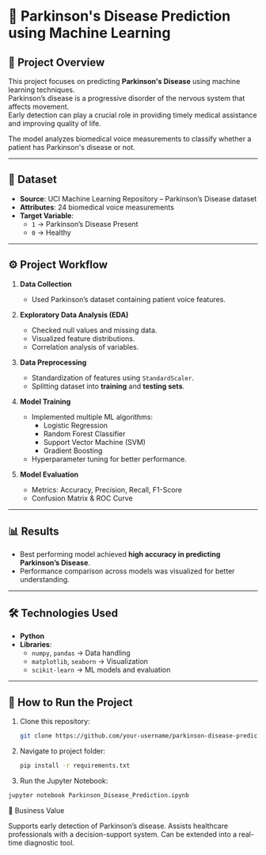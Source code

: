 # 🧠 Parkinson's Disease Prediction using Machine Learning

## 📌 Project Overview  
This project focuses on predicting **Parkinson's Disease** using machine learning techniques.  
Parkinson’s disease is a progressive disorder of the nervous system that affects movement.  
Early detection can play a crucial role in providing timely medical assistance and improving quality of life.  

The model analyzes biomedical voice measurements to classify whether a patient has Parkinson's disease or not.  

---

## 📂 Dataset  
- **Source**: UCI Machine Learning Repository – Parkinson’s Disease dataset  
- **Attributes**: 24 biomedical voice measurements  
- **Target Variable**:  
  - `1` → Parkinson’s Disease Present  
  - `0` → Healthy  

---

## ⚙️ Project Workflow  

1. **Data Collection**  
   - Used Parkinson’s dataset containing patient voice features.  

2. **Exploratory Data Analysis (EDA)**  
   - Checked null values and missing data.  
   - Visualized feature distributions.  
   - Correlation analysis of variables.  

3. **Data Preprocessing**  
   - Standardization of features using `StandardScaler`.  
   - Splitting dataset into **training** and **testing sets**.  

4. **Model Training**  
   - Implemented multiple ML algorithms:  
     - Logistic Regression  
     - Random Forest Classifier  
     - Support Vector Machine (SVM)  
     - Gradient Boosting  
   - Hyperparameter tuning for better performance.  

5. **Model Evaluation**  
   - Metrics: Accuracy, Precision, Recall, F1-Score  
   - Confusion Matrix & ROC Curve  

---

## 📊 Results  
- Best performing model achieved **high accuracy in predicting Parkinson’s Disease**.  
- Performance comparison across models was visualized for better understanding.  

---

## 🛠️ Technologies Used  
- **Python**  
- **Libraries**:  
  - `numpy`, `pandas` → Data handling  
  - `matplotlib`, `seaborn` → Visualization  
  - `scikit-learn` → ML models and evaluation  

---

## 🚀 How to Run the Project  

1. Clone this repository:  
   ```bash
   git clone https://github.com/your-username/parkinson-disease-prediction.git
2. Navigate to project folder:
   ```bash
   pip install -r requirements.txt
4. Run the Jupyter Notebook:
  ```bash
  jupyter notebook Parkinson_Disease_Prediction.ipynb
```

📌 Business Value

Supports early detection of Parkinson’s disease.
Assists healthcare professionals with a decision-support system.
Can be extended into a real-time diagnostic tool.
